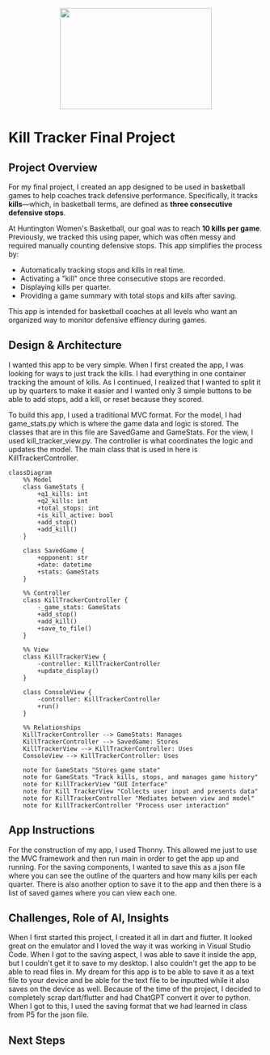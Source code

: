 <p align="center">
  <img src="https://github.com/user-attachments/assets/2085dbaf-740b-4e6f-845b-8fb5862bee64" width="300" height="200">
</p>

# Kill Tracker Final Project

## Project Overview

For my final project, I created an app designed to be used in basketball games to help coaches track defensive performance. Specifically, it tracks **kills**—which, in basketball terms, are defined as **three consecutive defensive stops**.

At Huntington Women's Basketball, our goal was to reach **10 kills per game**. Previously, we tracked this using paper, which was often messy and required manually counting defensive stops. This app simplifies the process by:

- Automatically tracking stops and kills in real time.
- Activating a "kill" once three consecutive stops are recorded.
- Displaying kills per quarter.
- Providing a game summary with total stops and kills after saving.

This app is intended for basketball coaches at all levels who want an organized way to monitor defensive effiency during games.

## Design & Architecture

I wanted this app to be very simple. When I first created the app, I was looking for ways to just track the kills. I had everything in one container tracking the amount of kills. As I continued, I realized that I wanted to split it up by quarters to make it easier and I wanted only 3 simple buttons to be able to add stops, add a kill, or reset because they scored. 

To build this app, I used a traditional MVC format. For the model, I had game_stats.py which is where the game data and logic is stored. The classes that are in this file are SavedGame and GameStats. For the view, I used kill_tracker_view.py. The controller is what coordinates the logic and updates the model. The main class that is used in here is KillTrackerController. 


```mermaid
classDiagram
    %% Model
    class GameStats {
        +q1_kills: int
        +q2_kills: int
        +total_stops: int
        +is_kill_active: bool
        +add_stop()
        +add_kill()
    }

    class SavedGame {
        +opponent: str
        +date: datetime
        +stats: GameStats
    }

    %% Controller
    class KillTrackerController {
        -_game_stats: GameStats
        +add_stop()
        +add_kill()
        +save_to_file()
    }

    %% View
    class KillTrackerView {
        -controller: KillTrackerController
        +update_display()
    }

    class ConsoleView {
        -controller: KillTrackerController
        +run()
    }

    %% Relationships
    KillTrackerController --> GameStats: Manages
    KillTrackerController --> SavedGame: Stores
    KillTrackerView --> KillTrackerController: Uses
    ConsoleView --> KillTrackerController: Uses

    note for GameStats "Stores game state"
    note for GameStats "Track kills, stops, and manages game history" 
    note for KillTrackerView "GUI Interface"
    note for Kill TrackerView "Collects user input and presents data"
    note for KillTrackerController "Mediates between view and model"
    note for KillTrackerController "Process user interaction"
```


## App Instructions 
For the construction of my app, I used Thonny. This allowed me just to use the MVC framework and then run main in order to get the app up and running. For the saving components, I wanted to save this as a json file where you can see the outline of the quarters and how many kills per each quarter. There is also another option to save it to the app and then there is a list of saved games where you can view each one. 

## Challenges, Role of AI, Insights 
When I first started this project, I created it all in dart and flutter. It looked great on the emulator and I loved the way it was working in Visual Studio Code. When I got to the saving aspect, I was able to save it inside the app, but I couldn't get it to save to my desktop. I also couldn't get the app to be able to read files in. My dream for this app is to be able to save it as a text file to your device and be able for the text file to be inputted while it also saves on the device as well. 
Because of the time of the project, I decided to completely scrap dart/flutter and had ChatGPT convert it over to python. When I got to this, I used the saving format that we had learned in class from P5 for the json file.
## Next Steps 




  



